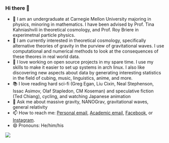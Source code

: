 ### Hi there 👋

<!--
**ChrisChoi314/chrischoi314** is a ✨ _special_ ✨ repository because its `README.md` (this file) appears on your GitHub profile.

Here are some ideas to get you started:

- 🔭 I’m currently working on ...
- 🌱 I’m currently learning ...
- 👯 I’m looking to collaborate on ...
- 🤔 I’m looking for help with ...
- 💬 Ask me about ...
- 📫 How to reach me: ...
- 😄 Pronouns: ...
- ⚡ Fun fact: ...
-->

- 🏫 I am an undergraduate at Carnegie Mellon University majoring in physics, minoring in mathematics. I have been advised by Prof. Tina Kahniashvili in theoretical cosmology, and Prof. Roy Briere in experimetnal particle physics. 
- 🔭 I am currently interested in theoretical cosmology, specifically alternative theories of gravity in the purview of gravitational waves. I use computational and numerical methods to look at the consequences of these theores in real world data.
- 🌱 I love working on open source projects in my spare time. I use my skills to make it easier to set up systems in arch linux. I also like discovering new aspects about data by generating interesting statistics in the field of cubing, music, linguistics, anime, and more.
- 📚 I love reading hard sci-fi (Greg Egan, Liu Cixin, Neal Stephenson, Issac Asimov, Olaf Stapledon, CM Koseman) and speculative fiction (Ted Chiang), cycling, and watching Japanese animation
- 💬 Ask me about massive gravity, NANOGrav, gravitational waves, general relativity
- 📫 How to reach me: [Personal email](mailto:mychoi314@gmail.com), [Academic email](mailto:minyeonc@andrew.cmu.edu), [Facebook](https://www.facebook.com/chris.choi.71/), or [Instagram](https://www.instagram.com/chrischoi314/).
- 😄 Pronouns: He/him/his

![](https://komarev.com/ghpvc/?username=chrischoi314)
